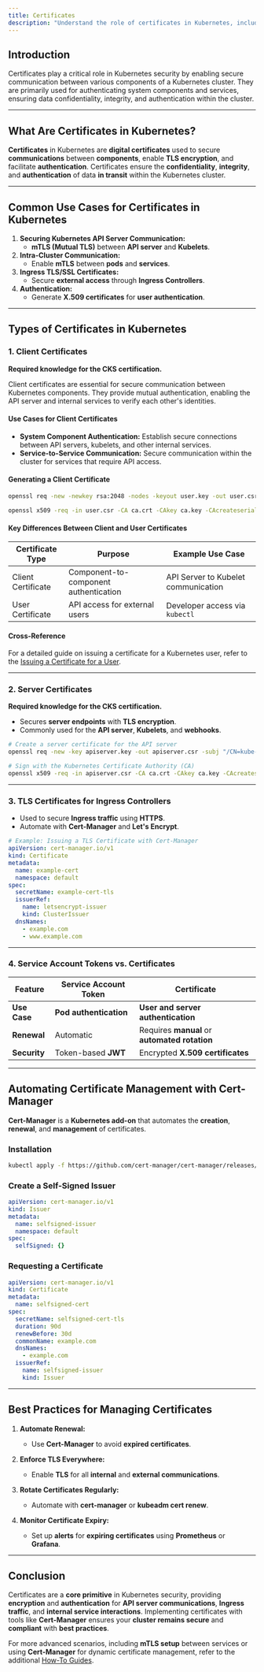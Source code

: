```yaml
---
title: Certificates
description: "Understand the role of certificates in Kubernetes, including client certificates, server certificates, and automating certificate management with Cert-Manager."
---
```


## Introduction

Certificates play a critical role in Kubernetes security by enabling secure communication between various components of a Kubernetes cluster. They are primarily used for authenticating system components and services, ensuring data confidentiality, integrity, and authentication within the cluster.

---

## What Are Certificates in Kubernetes?

**Certificates** in Kubernetes are **digital certificates** used to secure **communications** between **components**, enable **TLS encryption**, and facilitate **authentication**. Certificates ensure the **confidentiality**, **integrity**, and **authentication** of data **in transit** within the Kubernetes cluster.

---

## Common Use Cases for Certificates in Kubernetes

1. **Securing Kubernetes API Server Communication:**
   - **mTLS (Mutual TLS)** between **API server** and **Kubelets**.
2. **Intra-Cluster Communication:**
   - Enable **mTLS** between **pods** and **services**.
3. **Ingress TLS/SSL Certificates:**
   - Secure **external access** through **Ingress Controllers**.
4. **Authentication:**
   - Generate **X.509 certificates** for **user authentication**.

---

## Types of Certificates in Kubernetes

### 1. Client Certificates

**Required knowledge for the CKS certification.**

Client certificates are essential for secure communication between Kubernetes components. They provide mutual authentication, enabling the API server and internal services to verify each other's identities.

#### Use Cases for Client Certificates

- **System Component Authentication:** Establish secure connections between API servers, kubelets, and other internal services.
- **Service-to-Service Communication:** Secure communication within the cluster for services that require API access.

#### Generating a Client Certificate

```bash
openssl req -new -newkey rsa:2048 -nodes -keyout user.key -out user.csr -subj "/CN=example-user"

openssl x509 -req -in user.csr -CA ca.crt -CAkey ca.key -CAcreateserial -out user.crt -days 365
```

#### Key Differences Between Client and User Certificates

| Certificate Type   | Purpose                               | Example Use Case                    |
| ------------------ | ------------------------------------- | ----------------------------------- |
| Client Certificate | Component-to-component authentication | API Server to Kubelet communication |
| User Certificate   | API access for external users         | Developer access via `kubectl`      |

#### Cross-Reference

For a detailed guide on issuing a certificate for a Kubernetes user, refer to the [Issuing a Certificate for a User](/guides/certificates/issue_certificate_for_k8s_user/).

---

### 2. Server Certificates

**Required knowledge for the CKS certification.**

- Secures **server endpoints** with **TLS encryption**.
- Commonly used for the **API server**, **Kubelets**, and **webhooks**.

```bash
# Create a server certificate for the API server
openssl req -new -key apiserver.key -out apiserver.csr -subj "/CN=kube-apiserver"

# Sign with the Kubernetes Certificate Authority (CA)
openssl x509 -req -in apiserver.csr -CA ca.crt -CAkey ca.key -CAcreateserial -out apiserver.crt -days 365
```

---

### 3. TLS Certificates for Ingress Controllers

- Used to secure **Ingress traffic** using **HTTPS**.
- Automate with **Cert-Manager** and **Let's Encrypt**.

```yaml
# Example: Issuing a TLS Certificate with Cert-Manager
apiVersion: cert-manager.io/v1
kind: Certificate
metadata:
  name: example-cert
  namespace: default
spec:
  secretName: example-cert-tls
  issuerRef:
    name: letsencrypt-issuer
    kind: ClusterIssuer
  dnsNames:
    - example.com
    - www.example.com
```

---

### 4. Service Account Tokens vs. Certificates

| **Feature**  | **Service Account Token** | **Certificate**                               |
| ------------ | ------------------------- | --------------------------------------------- |
| **Use Case** | **Pod authentication**    | **User and server authentication**            |
| **Renewal**  | Automatic                 | Requires **manual** or **automated rotation** |
| **Security** | Token-based **JWT**       | Encrypted **X.509 certificates**              |

---

## Automating Certificate Management with Cert-Manager

**Cert-Manager** is a **Kubernetes add-on** that automates the **creation**, **renewal**, and **management** of certificates.

### Installation

```bash
kubectl apply -f https://github.com/cert-manager/cert-manager/releases/download/v1.9.1/cert-manager.yaml
```

### Create a Self-Signed Issuer

```yaml
apiVersion: cert-manager.io/v1
kind: Issuer
metadata:
  name: selfsigned-issuer
  namespace: default
spec:
  selfSigned: {}
```

### Requesting a Certificate

```yaml
apiVersion: cert-manager.io/v1
kind: Certificate
metadata:
  name: selfsigned-cert
spec:
  secretName: selfsigned-cert-tls
  duration: 90d
  renewBefore: 30d
  commonName: example.com
  dnsNames:
    - example.com
  issuerRef:
    name: selfsigned-issuer
    kind: Issuer
```

---

## Best Practices for Managing Certificates

1. **Automate Renewal:**

   - Use **Cert-Manager** to avoid **expired certificates**.

2. **Enforce TLS Everywhere:**

   - Enable **TLS** for all **internal** and **external communications**.

3. **Rotate Certificates Regularly:**

   - Automate with **cert-manager** or **kubeadm cert renew**.

4. **Monitor Certificate Expiry:**
   - Set up **alerts** for **expiring certificates** using **Prometheus** or **Grafana**.

---

## Conclusion

Certificates are a **core primitive** in Kubernetes security, providing **encryption** and **authentication** for **API server communications**, **Ingress traffic**, and **internal service interactions**. Implementing certificates with tools like **Cert-Manager** ensures your **cluster remains secure** and **compliant** with **best practices**.

For more advanced scenarios, including **mTLS setup** between services or using **Cert-Manager** for dynamic certificate management, refer to the additional [How-To Guides](/guides/intro/).
